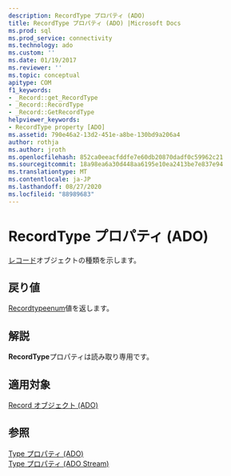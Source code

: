 ```yaml
---
description: RecordType プロパティ (ADO)
title: RecordType プロパティ (ADO) |Microsoft Docs
ms.prod: sql
ms.prod_service: connectivity
ms.technology: ado
ms.custom: ''
ms.date: 01/19/2017
ms.reviewer: ''
ms.topic: conceptual
apitype: COM
f1_keywords:
- _Record::get_RecordType
- _Record::RecordType
- _Record::GetRecordType
helpviewer_keywords:
- RecordType property [ADO]
ms.assetid: 790e46a2-13d2-451e-a8be-130bd9a206a4
author: rothja
ms.author: jroth
ms.openlocfilehash: 852ca0eeacfddfe7e60db20870dadf0c59962c21
ms.sourcegitcommit: 18a98ea6a30d448aa6195e10ea2413be7e837e94
ms.translationtype: MT
ms.contentlocale: ja-JP
ms.lasthandoff: 08/27/2020
ms.locfileid: "88989683"
---
```

# <a name="recordtype-property-ado"></a>RecordType プロパティ (ADO)
[レコード](./record-object-ado.md)オブジェクトの種類を示します。  
  
## <a name="return-value"></a>戻り値  
 [Recordtypeenum](./recordtypeenum.md)値を返します。  
  
## <a name="remarks"></a>解説  
 **RecordType**プロパティは読み取り専用です。  
  
## <a name="applies-to"></a>適用対象  
 [Record オブジェクト (ADO)](./record-object-ado.md)  
  
## <a name="see-also"></a>参照  
 [Type プロパティ (ADO)](./type-property-ado.md)   
 [Type プロパティ (ADO Stream)](./type-property-ado-stream.md)